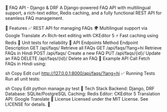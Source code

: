 📝 FAQ API - Django & DRF
A Django-powered FAQ API with multilingual support, a rich-text editor, Redis caching, and a fully functional REST API for seamless FAQ management.

🚀 Features
✅ REST API for managing FAQs
🌍 Multilingual support via Google Translate
✍ Rich-text editing with CKEditor 5
⚡ Fast caching using Redis
📝 Unit tests for reliability
🔗 API Endpoints
Method	Endpoint	Description
GET	/api/faqs/	Retrieve all FAQs
GET	/api/faqs/?lang=hi	Retrieve FAQs in Hindi
POST	/api/faqs/	Create a new FAQ
PUT	/api/faqs/{id}/	Update an FAQ
DELETE	/api/faqs/{id}/	Delete an FAQ
📌 Example API Call
Fetch FAQs in Hindi using:

sh
Copy
Edit
curl http://127.0.0.1:8000/api/faqs/?lang=hi
✅ Running Tests
Run all unit tests:

sh
Copy
Edit
python manage.py test
🔧 Tech Stack
Backend: Django, DRF
Database: SQLite/PostgreSQL
Caching: Redis
Editor: CKEditor 5
Translation API: Google Translate
📜 License
Licensed under the MIT License. See LICENSE for details. 🚀
